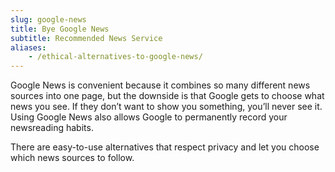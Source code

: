 ```yaml
---
slug: google-news
title: Bye Google News
subtitle: Recommended News Service
aliases:
    - /ethical-alternatives-to-google-news/
---
```

Google News is convenient because it combines so many different news sources into one page, but the downside is that Google gets to choose what news you see. If they don’t want to show you something, you’ll never see it. Using Google News also allows Google to permanently record your newsreading habits.

There are easy-to-use alternatives that respect privacy and let you choose which news sources to follow.
